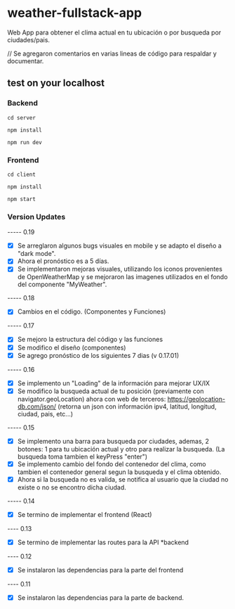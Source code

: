 # weather-fullstack-app

Web App para obtener el clima actual en tu ubicación o por busqueda por ciudades/pais.

// Se agregaron comentarios en varias lineas de código para respaldar y documentar.


## test on your localhost

### Backend

`cd server`

`npm install`

`npm run dev`


### Frontend

`cd client`

`npm install`

`npm start`


### Version Updates


----- 0.19

* [x] Se arreglaron algunos bugs visuales en mobile y se adapto el diseño a "dark mode".
* [x] Ahora el pronóstico es a 5 días. 
* [x] Se implementaron mejoras visuales, utilizando los iconos provenientes de OpenWeatherMap y se mejoraron las imagenes utilizados
en el fondo del componente "MyWeather".

----- 0.18

* [x] Cambios en el código. (Componentes y Funciones)

----- 0.17

* [x] Se mejoro la estructura del código y las funciones
* [x] Se modifico el diseño (componentes)
* [x] Se agrego pronóstico de los siguientes 7 dias (v 0.17.01)

----- 0.16

* [x] Se implemento un "Loading" de la información para mejorar UX/IX
* [x] Se modifico la busqueda actual de tu posición (previamente con navigator.geoLocation) ahora con web de terceros: https://geolocation-db.com/json/
(retorna un json con información ipv4, latitud, longitud, ciudad, pais, etc...) 

----- 0.15

* [x] Se implemento una barra para busqueda por ciudades, ademas,
    2 botones: 1 para tu ubicación actual y otro para realizar la busqueda. (La busqueda toma tambien el keyPress "enter")
* [x] Se implemento cambio del fondo del contenedor del clima, como tambien el contenedor general segun la busqueda y el clima obtenido.
* [x] Ahora si la busqueda no es valida, se notifica al usuario que la ciudad no existe o no se encontro dicha ciudad.

----- 0.14

* [x] Se termino de implementar el frontend (React)

---- 0.13

* [x] Se termino de implementar las routes para la API *backend

---- 0.12

* [x] Se instalaron las dependencias para la parte del frontend

---- 0.11

* [x] Se instalaron las dependencias para la parte de backend.
